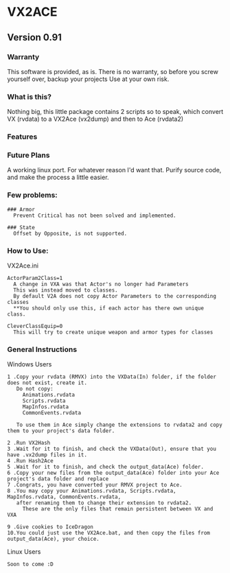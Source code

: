 # VX2ACE
## Version 0.91

### Warranty
This software is provided, as is.
There is no warranty, so before you screw yourself over, backup your projects
Use at your own risk.

### What is this?
Nothing big, this little package contains 2 scripts so to speak, 
which convert VX (rvdata) to a VX2Ace (vx2dump) and then to Ace (rvdata2)

### Features

### Future Plans
A working linux port. For whatever reason I'd want that.
Purify source code, and make the process a little easier.

### Few problems:
```
### Armor
  Prevent Critical has not been solved and implemented.

### State
  Offset by Opposite, is not supported.
```  
### How to Use:
VX2Ace.ini
```
ActorParam2Class=1
  A change in VXA was that Actor's no longer had Parameters
  This was instead moved to classes.
  By default V2A does not copy Actor Parameters to the corresponding classes
  **You should only use this, if each actor has there own unique class.
    
CleverClassEquip=0 
  This will try to create unique weapon and armor types for classes
```

### General Instructions

Windows Users
```
1 .Copy your rvdata (RMVX) into the VXData(In) folder, if the folder does not exist, create it.
   Do not copy:
     Animations.rvdata
     Scripts.rvdata
     MapInfos.rvdata
     CommonEvents.rvdata
     
   To use them in Ace simply change the extensions to rvdata2 and copy them to your project's data folder.
   
2 .Run VX2Hash
3 .Wait for it to finish, and check the VXData(Out), ensure that you have .vx2dump files in it.
4 .Run Hash2Ace
5 .Wait for it to finish, and check the output_data(Ace) folder.
6 .Copy your new files from the output_data(Ace) folder into your Ace project's data folder and replace
7 .Congrats, you have converted your RMVX project to Ace.
8 .You may copy your Animations.rvdata, Scripts.rvdata, MapInfos.rvdata, CommonEvents.rvdata,
   after renaming them to change their extension to rvdata2.
     These are the only files that remain persistent between VX and VXA
     
9 .Give cookies to IceDragon     
10.You could just use the VX2Ace.bat, and then copy the files from output_data(Ace), your choice.
```

Linux Users
```
Soon to come :D
```
